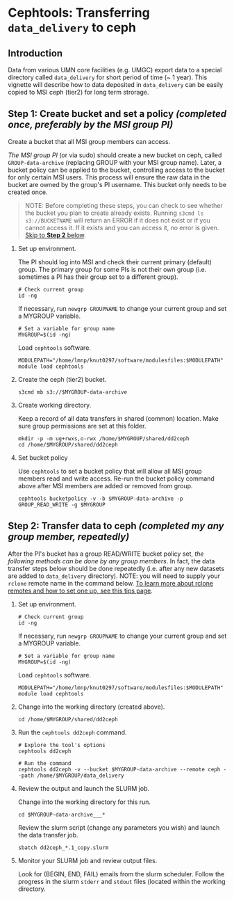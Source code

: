 # Cephtools: Transferring `data_delivery` to ceph


## Introduction

Data from various UMN core facilities (e.g. UMGC) export data to a special directory called `data_delivery` for short period of time (~ 1 year). This vignette will describe how to data deposited in `data_delivery` can be easily copied to MSI ceph (tier2) for long term strorage. 


## Step 1: Create bucket and set a policy *(completed once, preferably by the MSI group PI)*


Create a bucket that all MSI group members can access.


*The MSI group PI* (or via sudo) should create a new bucket on ceph, called `GROUP-data-archive` (replacing GROUP with your MSI group name). Later, a bucket policy can be applied to the bucket, controlling access to the bucket for only certain MSI users. This process will ensure the raw data in the bucket are owned by the group's PI username. This bucket only needs to be created once.

> NOTE: Before completing these steps, you can check to see whether the bucket you plan to create already exists. Running `s3cmd ls s3://BUCKETNAME` will return an ERROR if it does not exist or if you cannot access it. If it exists and you can access it, no error is given. [Skip to **Step 2** below](#step-2-transfer-data-to-ceph-completed-my-any-group-member-repeatedly). 


1. Set up environment.

    The PI should log into MSI and check their current primary (default) group. The primary group for some PIs is not their own group (i.e. sometimes a PI has their group set to a different group). 
    
    ```
    # Check current group
    id -ng
    ```
    
    If necessary, run `newgrp GROUPNAME` to change your current group and set a MYGROUP variable.
    
    ```
    # Set a variable for group name
    MYGROUP=$(id -ng)
    ```
    
    
    Load `cephtools` software.
    
    ```
    MODULEPATH="/home/lmnp/knut0297/software/modulesfiles:$MODULEPATH" module load cephtools
    ```

2. Create the ceph (tier2) bucket.


    ```
    s3cmd mb s3://$MYGROUP-data-archive
    ```

3. Create working directory.

    Keep a record of all data transfers in shared (common) location. Make sure group permissions are set at this folder.

    ```
    mkdir -p -m ug+rwxs,o-rwx /home/$MYGROUP/shared/dd2ceph
    cd /home/$MYGROUP/shared/dd2ceph
    ```

4. Set bucket policy
    
    Use `cephtools` to set a bucket policy that will allow all MSI group members read and write access. Re-run the bucket policy command above after MSI members are added or removed from group.

    ```
    cephtools bucketpolicy -v -b $MYGROUP-data-archive -p GROUP_READ_WRITE -g $MYGROUP
    ```


## Step 2: Transfer data to ceph *(completed my any group member, repeatedly)*

After the PI's bucket has a group READ/WRITE bucket policy set, *the following methods can be done by any group members*. In fact, the data transfer steps below should be done repeatedly (i.e. after any new datasets are added to `data_delivery` directory). NOTE: you will need to supply your `rclone` remote name in the command below. [To learn more about rclone remotes and how to set one up, see this tips page](https://github.umn.edu/knut0297org/software_tips/tree/main/rclone#umn-tier2-ceph).


1. Set up environment.

    ```
    # Check current group
    id -ng
    ```
    
    If necessary, run `newgrp GROUPNAME` to change your current group and set a MYGROUP variable.
    
    ```
    # Set a variable for group name
    MYGROUP=$(id -ng)
    ```
    
    
    Load `cephtools` software.
    
    ```
    MODULEPATH="/home/lmnp/knut0297/software/modulesfiles:$MODULEPATH" module load cephtools
    ```




2. Change into the working directory (created above).

    ```
    cd /home/$MYGROUP/shared/dd2ceph
    ```
    
3. Run the `cephtools dd2ceph` command.
    
    
    ```
    # Explore the tool's options
    cephtools dd2ceph
    ```
    
    

    ```
    # Run the command
    cephtools dd2ceph -v --bucket $MYGROUP-data-archive --remote ceph --path /home/$MYGROUP/data_delivery
    ```



4. Review the output and launch the SLURM job.

    
    Change into the working directory for this run.
    
    ```
    cd $MYGROUP-data-archive___*
    ```
    

    Review the slurm script (change any parameters you wish) and launch the data transfer job.

    ```
    sbatch dd2ceph_*.1_copy.slurm
    ```

5. Monitor your SLURM job and review output files.

    Look for (BEGIN, END, FAIL) emails from the slurm scheduler. Follow the progress in the slurm `stderr` and `stdout` files (located within the working directory.
    


